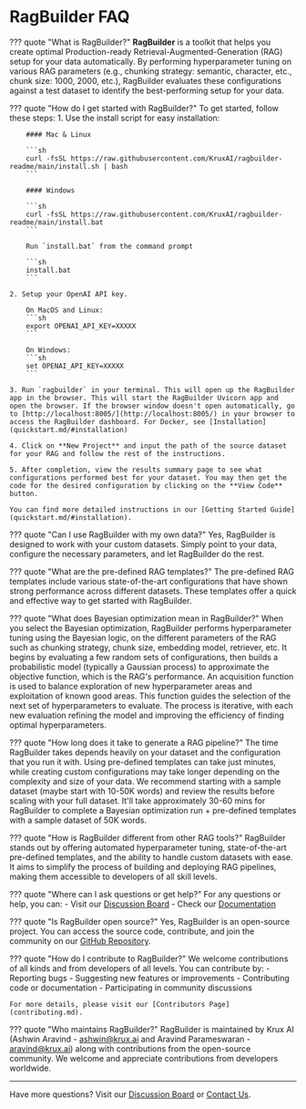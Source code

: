 # RagBuilder FAQ

??? quote "What is RagBuilder?"
    **RagBuilder** is a toolkit that helps you create optimal Production-ready Retrieval-Augmented-Generation (RAG) setup for your data automatically. By performing hyperparameter tuning on various RAG parameters (e.g., chunking strategy: semantic, character, etc., chunk size: 1000, 2000, etc.), RagBuilder evaluates these configurations against a test dataset to identify the best-performing setup for your data.

??? quote "How do I get started with RagBuilder?"
    To get started, follow these steps:
    1. Use the install script for easy installation:

        #### Mac & Linux

        ```sh
        curl -fsSL https://raw.githubusercontent.com/KruxAI/ragbuilder-readme/main/install.sh | bash
        ```

        #### Windows

        ```sh
        curl -fsSL https://raw.githubusercontent.com/KruxAI/ragbuilder-readme/main/install.bat
        ```

        Run `install.bat` from the command prompt
        
        ```sh
        install.bat
        ```

    2. Setup your OpenAI API key.

        On MacOS and Linux:
        ```sh
        export OPENAI_API_KEY=XXXXX
        ```

        On Windows:
        ```sh
        set OPENAI_API_KEY=XXXXX
        ```

    3. Run `ragbuilder` in your terminal. This will open up the RagBuilder app in the browser. This will start the RagBuilder Uvicorn app and open the browser. If the browser window doesn't open automatically, go to [http://localhost:8005/](http://localhost:8005/) in your browser to access the RagBuilder dashboard. For Docker, see [Installation](quickstart.md/#installation)

    4. Click on **New Project** and input the path of the source dataset for your RAG and follow the rest of the instructions.

    5. After completion, view the results summary page to see what configurations performed best for your dataset. You may then get the code for the desired configuration by clicking on the **View Code** button.

    You can find more detailed instructions in our [Getting Started Guide](quickstart.md/#installation).

??? quote "Can I use RagBuilder with my own data?"
    Yes, RagBuilder is designed to work with your custom datasets. Simply point to your data, configure the necessary parameters, and let RagBuilder do the rest.

??? quote "What are the pre-defined RAG templates?"
    The pre-defined RAG templates include various state-of-the-art configurations that have shown strong performance across different datasets. These templates offer a quick and effective way to get started with RagBuilder.

??? quote "What does Bayesian optimization mean in RagBuilder?"
    When you select the Bayesian optimization, RagBuilder performs hyperparameter tuning using the Bayesian logic, on the different parameters of the RAG such as chunking strategy, chunk size, embedding model, retriever, etc. It begins by evaluating a few random sets of configurations, then builds a probabilistic model (typically a Gaussian process) to approximate the objective function, which is the RAG's performance. An acquisition function is used to balance exploration of new hyperparameter areas and exploitation of known good areas. This function guides the selection of the next set of hyperparameters to evaluate. The process is iterative, with each new evaluation refining the model and improving the efficiency of finding optimal hyperparameters.

??? quote "How long does it take to generate a RAG pipeline?"
    The time RagBuilder takes depends heavily on your dataset and the configuration that you run it with. Using pre-defined templates can take just minutes, while creating custom configurations may take longer depending on the complexity and size of your data. We recommend starting with a sample dataset (maybe start with 10-50K words) and review the results before scaling with your full dataset. It'll take approximately 30-60 mins for RagBuilder to complete a Bayesian optimization run + pre-defined templates with a sample dataset of 50K words.

??? quote "How is RagBuilder different from other RAG tools?"
    RagBuilder stands out by offering automated hyperparameter tuning, state-of-the-art pre-defined templates, and the ability to handle custom datasets with ease. It aims to simplify the process of building and deploying RAG pipelines, making them accessible to developers of all skill levels.

??? quote "Where can I ask questions or get help?"
    For any questions or help, you can:
    - Visit our [Discussion Board](https://github.com/KruxAI/ragbuilder/issues)
    - Check our [Documentation](https://docs.ragbuilder.io/)

??? quote "Is RagBuilder open source?"
    Yes, RagBuilder is an open-source project. You can access the source code, contribute, and join the community on our [GitHub Repository](https://github.com/KruxAI/ragbuilder).

??? quote "How do I contribute to RagBuilder?"
    We welcome contributions of all kinds and from developers of all levels.
    You can contribute by:
    - Reporting bugs
    - Suggesting new features or improvements
    - Contributing code or documentation
    - Participating in community discussions

    For more details, please visit our [Contributors Page](contributing.md).

??? quote "Who maintains RagBuilder?"
    RagBuilder is maintained by Krux AI (Ashwin Aravind - ashwin@krux.ai and Aravind Parameswaran - aravind@krux.ai) along with contributions from the open-source community. We welcome and appreciate contributions from developers worldwide.

---

Have more questions? Visit our [Discussion Board](https://github.com/KruxAI/ragbuilder/issues) or [Contact Us](mailto:aravind@krux.ai,ashwin@krux.ai).